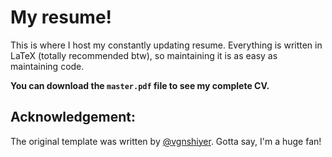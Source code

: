 # My resume!
This is where I host my constantly updating resume. Everything is written in LaTeX (totally recommended btw), so maintaining it is as easy as maintaining code.

**You can download the `master.pdf` file to see my complete CV.**

## Acknowledgement:
The original template was written by [@vgnshiyer](https://github.com/vgnshiyer). Gotta say, I'm a huge fan!
